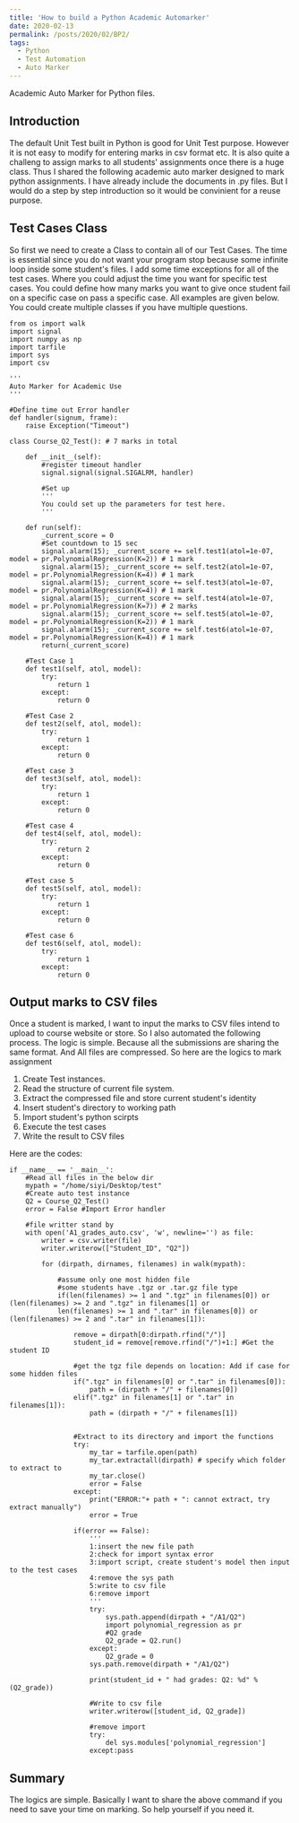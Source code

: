 ```yaml
---
title: 'How to build a Python Academic Automarker'
date: 2020-02-13
permalink: /posts/2020/02/BP2/
tags:
  - Python
  - Test Automation
  - Auto Marker
---
```

Academic Auto Marker for Python files.

Introduction
------
The default Unit Test built in Python is good for Unit Test purpose. However it is not easy to modify for entering marks in csv format etc. It is also quite a challeng to assign marks to all students' assignments once there is a huge class. Thus I shared the following academic auto marker designed to mark python assignments. I have already include the documents in .py files. But I would do a step by step introduction so it would be convinient for a reuse purpose.


Test Cases Class
------
So first we need to create a Class to contain all of our Test Cases. The time is essential since you do not want your program stop because some infinite loop inside some student's files. I add some time exceptions for all of the test cases. Where you could adjust the time you want for specific test cases.
You could define how many marks you want to give once student fail on a specific case on pass a specific case. All examples are given below.
You could create multiple classes if you have multiple questions.

```
from os import walk
import signal
import numpy as np
import tarfile
import sys
import csv

'''
Auto Marker for Academic Use
'''

#Define time out Error handler
def handler(signum, frame):
    raise Exception("Timeout")

class Course_Q2_Test(): # 7 marks in total

    def __init__(self):
        #register timeout handler
        signal.signal(signal.SIGALRM, handler)

        #Set up
        '''
        You could set up the parameters for test here.
        '''

    def run(self):
        _current_score = 0
        #Set countdown to 15 sec
        signal.alarm(15); _current_score += self.test1(atol=1e-07, model = pr.PolynomialRegression(K=2)) # 1 mark
        signal.alarm(15); _current_score += self.test2(atol=1e-07, model = pr.PolynomialRegression(K=4)) # 1 mark
        signal.alarm(15); _current_score += self.test3(atol=1e-07, model = pr.PolynomialRegression(K=4)) # 1 mark
        signal.alarm(15); _current_score += self.test4(atol=1e-07, model = pr.PolynomialRegression(K=7)) # 2 marks
        signal.alarm(15); _current_score += self.test5(atol=1e-07, model = pr.PolynomialRegression(K=2)) # 1 mark
        signal.alarm(15); _current_score += self.test6(atol=1e-07, model = pr.PolynomialRegression(K=4)) # 1 mark
        return(_current_score)

    #Test Case 1
    def test1(self, atol, model):
        try:
            return 1
        except:
            return 0

    #Test Case 2
    def test2(self, atol, model):
        try:
            return 1
        except:
            return 0

    #Test case 3
    def test3(self, atol, model):
        try:
            return 1
        except:
            return 0
    
    #Test case 4
    def test4(self, atol, model):
        try:
            return 2
        except:
            return 0

    #Test case 5
    def test5(self, atol, model):
        try:
            return 1
        except:
            return 0

    #Test case 6
    def test6(self, atol, model):
        try:
            return 1
        except:
            return 0
```

Output marks to CSV files
------
Once a student is marked, I want to input the marks to CSV files intend to upload to course website or store. So I also automated the following process.
The logic is simple. Because all the submissions are sharing the same format. And All files are compressed. So here are the logics to mark assignment
1. Create Test instances.
1. Read the structure of current file system.
1. Extract the compressed file and store current student's identity
1. Insert student's directory to working path
1. Import student's python scirpts
1. Execute the test cases
1. Write the result to CSV files

Here are the codes:
```
if __name__ == '__main__':
    #Read all files in the below dir
    mypath = "/home/siyi/Desktop/test"
    #Create auto test instance
    Q2 = Course_Q2_Test()
    error = False #Import Error handler

    #file writter stand by
    with open('A1_grades_auto.csv', 'w', newline='') as file:
        writer = csv.writer(file)
        writer.writerow(["Student_ID", "Q2"])

        for (dirpath, dirnames, filenames) in walk(mypath):

            #assume only one most hidden file
            #some students have .tgz or .tar.gz file type
            if(len(filenames) >= 1 and ".tgz" in filenames[0]) or (len(filenames) >= 2 and ".tgz" in filenames[1] or
            len(filenames) >= 1 and ".tar" in filenames[0]) or (len(filenames) >= 2 and ".tar" in filenames[1]):

                remove = dirpath[0:dirpath.rfind("/")]
                student_id = remove[remove.rfind("/")+1:] #Get the student ID

                #get the tgz file depends on location: Add if case for some hidden files
                if(".tgz" in filenames[0] or ".tar" in filenames[0]):
                    path = (dirpath + "/" + filenames[0])
                elif(".tgz" in filenames[1] or ".tar" in filenames[1]):
                    path = (dirpath + "/" + filenames[1])


                #Extract to its directory and import the functions
                try:
                    my_tar = tarfile.open(path)
                    my_tar.extractall(dirpath) # specify which folder to extract to
                    my_tar.close()
                    error = False
                except:
                    print("ERROR:"+ path + ": cannot extract, try extract manually")
                    error = True
                
                if(error == False):
                    '''
                    1:insert the new file path
                    2:check for import syntax error
                    3:import script, create student's model then input to the test cases
                    4:remove the sys path
                    5:write to csv file
                    6:remove import
                    '''
                    try:
                        sys.path.append(dirpath + "/A1/Q2")
                        import polynomial_regression as pr
                        #Q2 grade
                        Q2_grade = Q2.run()
                    except:
                        Q2_grade = 0
                    sys.path.remove(dirpath + "/A1/Q2")

                    print(student_id + " had grades: Q2: %d" %(Q2_grade))

                    #Write to csv file
                    writer.writerow([student_id, Q2_grade])
                    
                    #remove import
                    try:
                        del sys.modules['polynomial_regression']
                    except:pass
```

Summary
------
The logics are simple. Basically I want to share the above command if you need to save your time on marking. So help yourself if you need it.
